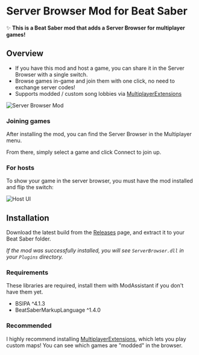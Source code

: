 # Server Browser Mod for Beat Saber
✨ **This is a Beat Saber mod that adds a Server Browser for multiplayer games!**

## Overview
- If you have this mod and host a game, you can share it in the Server Browser with a single switch.
- Browse games in-game and join them with one click, no need to exchange server codes!
- Supports modded / custom song lobbies via [MultiplayerExtensions](https://github.com/Zingabopp/MultiplayerExtensions)

![Server Browser Mod](https://user-images.githubusercontent.com/6772638/97654900-3436f200-1a64-11eb-98e3-818db3dd16aa.png)

### Joining games
After installing the mod, you can find the Server Browser in the Multiplayer menu.

From there, simply select a game and click Connect to join up.

### For hosts
To show your game in the server browser, you must have the mod installed and flip the switch:

![Host UI](https://user-images.githubusercontent.com/6772638/97474280-3d34a000-194c-11eb-8e1a-447a80b4d7bd.png)

## Installation
Download the latest build from the [Releases](https://github.com/roydejong/BeatSaberLobbyBrowserMod/releases) page, and extract it to your Beat Saber folder.

*If the mod was successfully installed, you will see `ServerBrowser.dll` in your `Plugins` directory.*

### Requirements
These libraries are required, install them with ModAssistant if you don't have them yet.

- BSIPA ^4.1.3
- BeatSaberMarkupLanguage ^1.4.0

### Recommended
I highly recommend installing [MultiplayerExtensions](https://github.com/Zingabopp/MultiplayerExtensions), which lets you play custom maps! You can see which games are "modded" in the browser.
